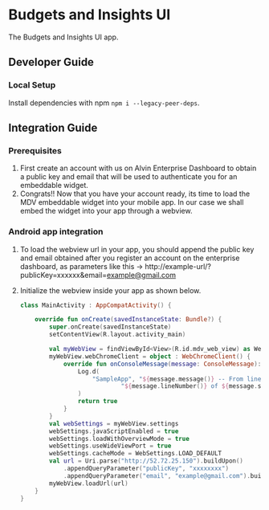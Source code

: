 # Budgets and Insights UI

The Budgets and Insights UI app.
## Developer Guide

### Local Setup

Install dependencies with npm `npm i --legacy-peer-deps`.


## Integration Guide

### Prerequisites

1. First create an account with us on Alvin Enterprise Dashboard to obtain a public key and email that will be used to authenticate you for an embeddable widget.
2. Congrats!! Now that you have your account ready, its time to load the MDV embeddable widget into your mobile app. In our case we shall embed the widget into your app through a webview.
   
### Android app integration
   
   1. To load the webview url in your app, you should append the public key and email obtained after you register an account on the enterprise dashboard,
      as parameters like this -> http://example-url/?publicKey=xxxxxx&email=example@gmail.com

   2. Initialize the webview inside your app as shown below.
      
        ```kotlin
        class MainActivity : AppCompatActivity() {

            override fun onCreate(savedInstanceState: Bundle?) {
                super.onCreate(savedInstanceState)
                setContentView(R.layout.activity_main)

                val myWebView = findViewById<View>(R.id.mdv_web_view) as WebView
                myWebView.webChromeClient = object : WebChromeClient() {
                    override fun onConsoleMessage(message: ConsoleMessage): Boolean {
                        Log.d(
                            "SampleApp", "${message.message()} -- From line " +
                                    "${message.lineNumber()} of ${message.sourceId()}"
                        )
                        return true
                    }
                }
                val webSettings = myWebView.settings
                webSettings.javaScriptEnabled = true
                webSettings.loadWithOverviewMode = true
                webSettings.useWideViewPort = true
                webSettings.cacheMode = WebSettings.LOAD_DEFAULT
                val url = Uri.parse("http://52.72.25.150").buildUpon()
                    .appendQueryParameter("publicKey", "xxxxxxxx")
                    .appendQueryParameter("email", "example@gmail.com").build().toString()
                myWebView.loadUrl(url)
            }
        }
        ```
